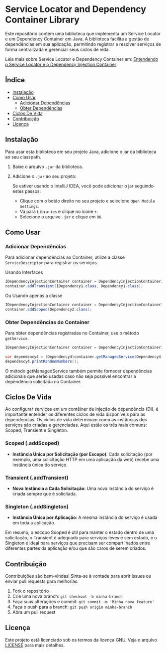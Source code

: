 # Service Locator and Dependency Container Library

Este repositório contém uma biblioteca que implementa um Service Locator e um Dependency Container em Java. A biblioteca facilita a gestão de dependências em sua aplicação, permitindo registrar e resolver serviços de forma centralizada e gerenciar seus ciclos de vida.

Leia mais sobre Service Locator e Dependency Container em:
[Entendendo o Service Locator e o Dependency Injection Container](https://medium.com/@gabrielsimoest/entendendo-o-service-locator-e-o-dependency-injection-container-576504b0e8c6)

## Índice
- [Instalação](#instalação)
- [Como Usar](#como-usar)
  - [Adicionar Dependências](#adicionar-dependências)
  - [Obter Dependências](#obter-dependências)
- [Ciclos De Vida](#ciclos-de-vida)
- [Contribuição](#contribuição)
- [Licença](#licença)

## Instalação

Para usar esta biblioteca em seu projeto Java, adicione o jar da biblioteca ao seu classpath.

1. Baixe o arquivo `.jar` da biblioteca.
2. Adicione o `.jar` ao seu projeto:

   Se estiver usando o IntelliJ IDEA, você pode adicionar o jar seguindo estes passos:
   - Clique com o botão direito no seu projeto e selecione `Open Module Settings`.
   - Vá para `Libraries` e clique no ícone `+`.
   - Selecione o arquivo `.jar` e clique em `OK`.

## Como Usar

### Adicionar Dependências

Para adicionar dependências ao Container, utilize a classe `ServiceDescriptor` para registrar os serviços. 

Usando Interfaces
```java
IDependencyInjectionContainer container = DependencyInjectionContainerImpl.getInstance();
container.addTransient(IDependency1.class, Dependency1.class);
```
Ou Usando apenas a classe
```java
IDependencyInjectionContainer container = DependencyInjectionContainerImpl.getInstance();
container.addScoped(Dependency2.class);
```

### Obter Dependências do Container

Para obter dependências registradas no Container, use o método `getService`.

```java
IDependencyInjectionContainer container = DependencyInjectionContainerImpl.getInstance();
        
var dependency4 = (Dependency4)container.getManagedService(Dependency4.class);
dependency4.printRandomNumbers();
```

O método getManagedService também permite fornecer dependências adicionais que serão usadas caso não seja possível encontrar a dependência solicitada no Container.

## Ciclos De Vida

Ao configurar serviços em um contêiner de injeção de dependência (DI), é importante entender os diferentes ciclos de vida disponíveis para as dependencias. Os ciclos de vida determinam como as instâncias dos serviços são criadas e gerenciadas. Aqui estão os três mais comuns: Scoped, Transient e Singleton.

### Scoped (.addScoped)
- **Instância Única por Solicitação (por Escopo)**: Cada solicitação (por exemplo, uma solicitação HTTP em uma aplicação da web) recebe uma instância única do serviço.

### Transient (.addTransient)
- **Nova Instância a Cada Solicitação**: Uma nova instância do serviço é criada sempre que é solicitada.

### Singleton (.addSingleton)
- **Instância Única por Aplicação**: A mesma instância do serviço é usada em toda a aplicação.

Em resumo, o escopo Scoped é útil para manter o estado dentro de uma solicitação, o Transient é adequado para serviços leves e sem estado, e o Singleton é ideal para serviços que precisam ser compartilhados entre diferentes partes da aplicação e/ou que são caros de serem criados.

## Contribuição

Contribuições são bem-vindas! Sinta-se à vontade para abrir issues ou enviar pull requests para melhorias.

1. Fork o repositório
2. Crie uma nova branch: `git checkout -b minha-branch`
3. Faça suas alterações e commit: `git commit -m 'Minha nova feature'`
4. Faça o push para a branch: `git push origin minha-branch`
5. Abra um pull request

## Licença

Este projeto está licenciado sob os termos da licença GNU. Veja o arquivo [LICENSE](LICENSE) para mais detalhes.

